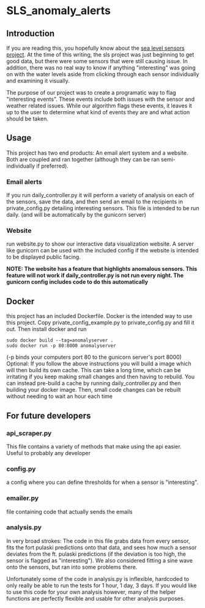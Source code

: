 # SLS_anomaly_alerts
## Introduction
If you are reading this, you hopefully know about the [sea level sensors project](https://www.sealevelsensors.org/). At the time of this writing, the sls project was just beginning to get good data, but there were some sensors that were still causing issue. In addition, there was no real way to know if anything "interesting" was going on with the water levels aside from clicking through each sensor individually and examining it visually.

The purpose of our project was to create a programatic way to flag "interesting events". These events include both issues with the sensor and weather related issues. While our algorithm flags these events, it leaves it up to the user to determine what kind of events they are and what action should be taken.
## Usage
This project has two end products: An email alert system and a website. Both are coupled and ran together (although they can be ran semi-individually if preferred).
### Email alerts
If you run daily_controller.py it will perform a variety of analysis on each of the sensors, save the data, and then send an email to the recipients in private_config.py detailing interesting sensors. This file is intended to be run daily. (and will be automatically by the gunicorn server)
### Website
run website.py to show our interactive data visualization website. A server like gunicorn can be used with the included config if the website is intended to be displayed public facing. 

**NOTE: The website has a feature that highlights anomalous sensors. This feature will not work if daily_controller.py is not run every night. The gunicorn config includes code to do this automatically**
## Docker
this project has an included Dockerfile. Docker is the intended way to use this project. Copy private_config_example.py to private_config.py and fill it out. Then install docker and run
```
sudo docker build --tag=anomalyserver .
sudo docker run -p 80:8000 anomalyserver
```
(-p binds your computers port 80 to the gunicorn server's port 8000)
Optional: If you follow the above instructions you will build a image which will then build its own cache. This can take a long time, which can be irritating if you keep making small changes and then having to rebuild. You can instead pre-build a cache by running daily_controller.py and then building your docker image. Then, small code changes can be rebuilt without needing to wait an hour each time
## For future developers
### api_scraper.py
This file contains a variety of methods that make using the api easier. Useful to probably any developer
### config.py
a config where you can define thresholds for when a sensor is "interesting". 
### emailer.py
file containing code that actually sends the emails
### analysis.py
In very broad strokes: The code in this file grabs data from every sensor, fits the fort pulaski predictions onto that data, and sees how much a sensor deviates from the ft. pulaski predictions (if the deviation is too high, the sensor is flagged as "interesting"). We also considered fitting a sine wave onto the sensors, but ran into some problems there. 

Unfortunately some of the code in analysis.py is inflexible, hardcoded to only really be able to run the tests for 1 hour, 1 day, 3 days. If you would like to use this code for your own analysis however, many of the helper functions are perfectly flexible and usable for other analysis purposes. 
